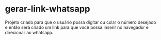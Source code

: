 # gerar-link-whatsapp

Projeto criado para que o usuário possa digitar ou colar o número desejado e então será criado um link para que você possa inserir no navegador e direcionar ao whatsapp.
